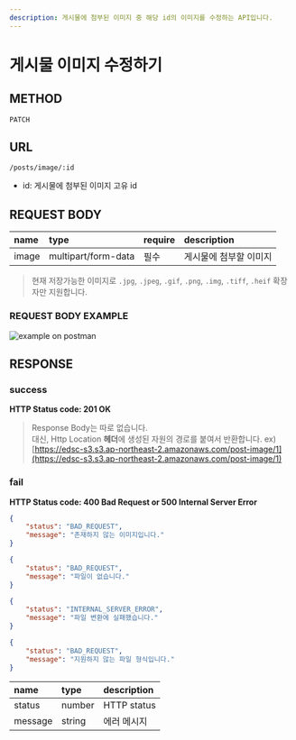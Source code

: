 ```yaml
---
description: 게시물에 첨부된 이미지 중 해당 id의 이미지를 수정하는 API입니다.
---
```


# 게시물 이미지 수정하기

## METHOD

```text
PATCH
```

## URL

```text
/posts/image/:id
```

* id: 게시물에 첨부된 이미지 고유 id

## REQUEST BODY

| name  | type                | require | description            |
| :---- | :------------------ | :------ | :--------------------- |
| image | multipart/form-data | 필수    | 게시물에 첨부할 이미지 |

> 현재 저장가능한 이미지로 `.jpg`, `.jpeg`, `.gif`, `.png`, `.img`, `.tiff`, `.heif` 확장자만 지원합니다.

### REQUEST BODY EXAMPLE

![example on postman](https://user-images.githubusercontent.com/68107000/108875669-c335ce80-7640-11eb-868d-373584a98a61.png)

## RESPONSE

### success

**HTTP Status code: 201 OK**

> Response Body는 따로 없습니다.  
> 대신, Http Location **헤더**에 생성된 자원의 경로를 붙여서 반환합니다. 
> ex\) [https://edsc-s3.s3.ap-northeast-2.amazonaws.com/post-image/1](https://edsc-s3.s3.ap-northeast-2.amazonaws.com/post-image/1)

### fail

**HTTP Status code: 400 Bad Request or 500 Internal Server Error**

```json
{
    "status": "BAD_REQUEST",
    "message": "존재하지 않는 이미지입니다."
}
```

```json
{
    "status": "BAD_REQUEST",
    "message": "파일이 없습니다."
}
```

```json
{
    "status": "INTERNAL_SERVER_ERROR",
    "message": "파일 변환에 실패했습니다."
}
```

```json
{
    "status": "BAD_REQUEST",
    "message": "지원하지 않는 파일 형식입니다."
}
```

| name    | type   | description |
| :------ | :----- | :---------- |
| status  | number | HTTP status |
| message | string | 에러 메시지 |

